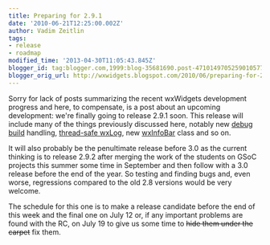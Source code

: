 ```yaml
---
title: Preparing for 2.9.1
date: '2010-06-21T12:25:00.002Z'
author: Vadim Zeitlin
tags:
- release
- roadmap
modified_time: '2013-04-30T11:05:43.845Z'
blogger_id: tag:blogger.com,1999:blog-35681690.post-4710149705259010577
blogger_orig_url: http://wxwidgets.blogspot.com/2010/06/preparing-for-291.html
---
```


Sorry for lack of posts summarizing the recent wxWidgets development progress
and here, to compensate, is a post about an upcoming development: we're finally
going to release 2.9.1 soon. This release will include many of the things
previously discussed here, notably new [debug build] handling, [thread-safe
wxLog], new [wxInfoBar] class and so on.

It will also probably be the penultimate release before 3.0 as the current
thinking is to release 2.9.2 after merging the work of the students on GSoC
projects this summer some time in September and then follow with a 3.0 release
before the end of the year. So testing and finding bugs and, even worse,
regressions compared to the old 2.8 versions would be very welcome.

The schedule for this one is to make a release candidate before the end of this
week and the final one on July 12 or, if any important problems are found with
the RC, on July 19 to give us some time to ~~hide them under the carpet~~ fix
them.

[debug build]: /wxwidgets.blogspot.com/2009/09/debug-build-changes-in-wx3.html
[thread-safe wxLog]: http://wxwidgets.blogspot.com/2009/07/blogging-about-logging.html
[wxInfoBar]: http://wxwidgets.blogspot.com/2009/09/autumnal-tidings.html
